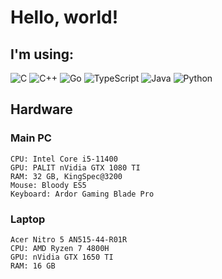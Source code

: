 # Hello, world!

## I'm using:
![C](https://img.shields.io/badge/c-%2300599C.svg?style=for-the-badge&logo=c&logoColor=white)
![C++](https://img.shields.io/badge/c++-%2300599C.svg?style=for-the-badge&logo=c%2B%2B&logoColor=white)
![Go](https://img.shields.io/badge/go-%2300ADD8.svg?style=for-the-badge&logo=go&logoColor=white)
![TypeScript](https://img.shields.io/badge/typescript-%23007ACC.svg?style=for-the-badge&logo=typescript&logoColor=white)
![Java](https://img.shields.io/badge/java-%23ED8B00.svg?style=for-the-badge&logo=openjdk&logoColor=white)
![Python](https://img.shields.io/badge/python-3670A0?style=for-the-badge&logo=python&logoColor=ffdd54)

## Hardware
### Main PC
```
CPU: Intel Core i5-11400
GPU: PALIT nVidia GTX 1080 TI
RAM: 32 GB, KingSpec@3200
Mouse: Bloody ES5
Keyboard: Ardor Gaming Blade Pro
```

### Laptop
```
Acer Nitro 5 AN515-44-R01R
CPU: AMD Ryzen 7 4800H
GPU: nVidia GTX 1650 TI
RAM: 16 GB
```
